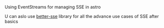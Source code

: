 Using EventStreams for managing SSE in astro

U can aslo use [better-sse](https://github.com/MatthewWid/better-sse) library for all the advance  use cases of SSE after basics